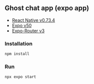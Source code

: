 ## Ghost chat app (expo app)
- [React Native v0.73.4](
https://reactnative.dev/docs/getting-started)
- [Expo v50](https://expo.dev/changelog/2024/01-18-sdk-50)
- [Expo-Router v3](https://docs.expo.dev/router/introduction/)

### Installation
```bash
npm install
```

### Run
```bash
npx expo start
```